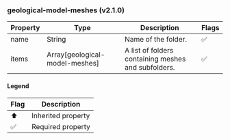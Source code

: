### geological-model-meshes (v2.1.0)

| Property | Type | Description | Flags |
|---|---|---|---|
| name | String | Name of the folder. | ✅ |
| items | Array[geological-model-meshes] | A list of folders containing meshes and subfolders. | ✅ |


#### Legend

| Flag | Description |
| --- | --- |
| ⬆️ | Inherited property |
| ✅ | Required property |

